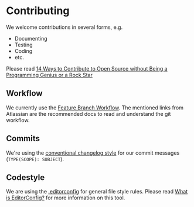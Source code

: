 # Contributing

We welcome contributions in several forms, e.g.

* Documenting
* Testing
* Coding
* etc.

Please read [14 Ways to Contribute to Open Source without Being a Programming Genius or a Rock Star](http://blog.smartbear.com/programming/14-ways-to-contribute-to-open-source-without-being-a-programming-genius-or-a-rock-star/)

## Workflow

We currently use the [Feature Branch Workflow](https://www.atlassian.com/git/tutorials/comparing-workflows/feature-branch-workflow).
The mentioned links from Atlassian are the recommended docs to read and understand the git workflow.

## Commits

We're using the [conventional changelog style](https://wiki.siemens.com/display/en/Conventional+Changelog) for our commit messages (`TYPE(SCOPE): SUBJECT`).

## Codestyle

We are using the [.editorconfig](.editorconfig) for general file style rules.
Please read [What is EditorConfig?](http://editorconfig.org) for more information on this tool.